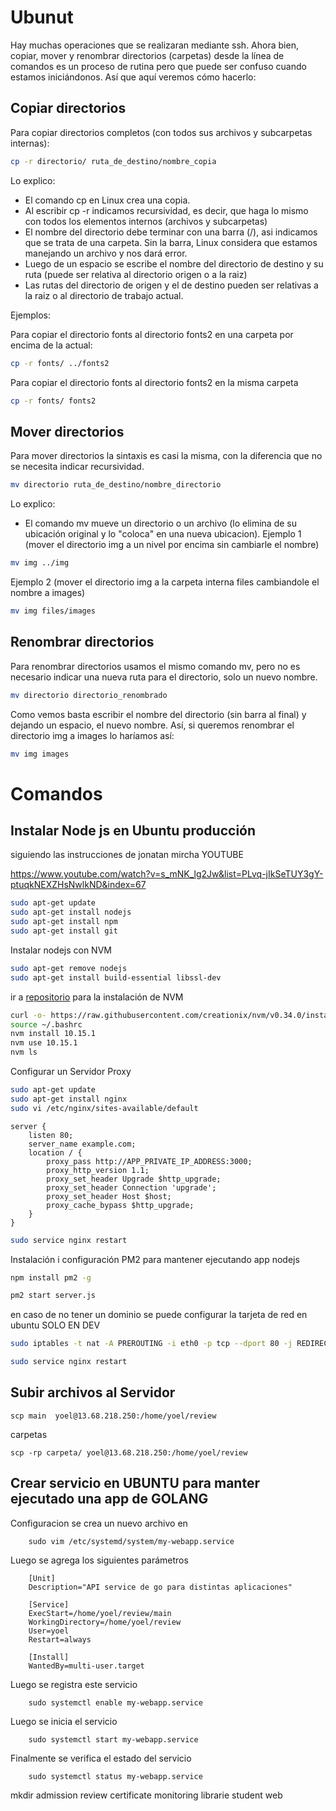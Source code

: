 # Ubunut
Hay muchas operaciones que se realizaran mediante ssh. Ahora bien, copiar, mover y renombrar directorios (carpetas) desde la línea de comandos es un proceso de rutina pero que puede ser confuso cuando estamos iniciándonos. Así que aquí veremos cómo hacerlo:

## Copiar directorios
Para copiar directorios completos (con todos sus archivos y subcarpetas internas):
```bash
cp -r directorio/ ruta_de_destino/nombre_copia
```

Lo explico:

* El comando cp en Linux crea una copia.
* Al escribir cp -r indicamos recursividad, es decir, que haga lo mismo con todos los elementos internos (archivos y subcarpetas)
* El nombre del directorio debe terminar con una barra (/), asi indicamos que se trata de una carpeta. Sin la barra, Linux considera que estamos manejando un archivo y nos dará error.
* Luego de un espacio se escribe el nombre del directorio de destino y su ruta (puede ser relativa al directorio origen o a la raiz)
* Las rutas del directorio de origen y el de destino pueden ser relativas a la raiz o al directorio de trabajo actual.

Ejemplos:

Para copiar el directorio fonts al directorio fonts2 en una carpeta por encima de la actual:
```bash
cp -r fonts/ ../fonts2
```

Para copiar el directorio fonts al directorio fonts2 en la misma carpeta
```bash
cp -r fonts/ fonts2
```

## Mover directorios
Para mover directorios la sintaxis es casi la misma, con la diferencia que no se necesita indicar recursividad.
```bash
mv directorio ruta_de_destino/nombre_directorio
```

Lo explico:

* El comando mv mueve un directorio o un archivo (lo elimina de su ubicación original y lo "coloca" en una nueva ubicacion).
Ejemplo 1 (mover el directorio img a un nivel por encima sin cambiarle el nombre)
```bash
mv img ../img
```

Ejemplo 2 (mover el directorio img a la carpeta interna files cambiandole el nombre a images)
```bash
mv img files/images
```

## Renombrar directorios
Para renombrar directorios usamos el mismo comando mv, pero no es necesario indicar una nueva ruta para el directorio, solo un nuevo nombre.
```bash
mv directorio directorio_renombrado
```

Como vemos basta escribir el nombre del directorio (sin barra al final) y dejando un espacio, el nuevo nombre. Así, si queremos renombrar el directorio img a images lo haríamos así:
```bash
mv img images
```

# Comandos
## Instalar Node js en Ubuntu producción

siguiendo las instrucciones de jonatan mircha YOUTUBE

https://www.youtube.com/watch?v=s_mNK_lg2Jw&list=PLvq-jIkSeTUY3gY-ptuqkNEXZHsNwlkND&index=67

```bash
sudo apt-get update
sudo apt-get install nodejs
sudo apt-get install npm
sudo apt-get install git
```

Instalar nodejs con NVM

```bash
sudo apt-get remove nodejs
sudo apt-get install build-essential libssl-dev
```

ir a [repositorio](https://github.com/creationix/nvm) para la instalación de NVM

```bash
curl -o- https://raw.githubusercontent.com/creationix/nvm/v0.34.0/install.sh | bash
source ~/.bashrc
nvm install 10.15.1
nvm use 10.15.1
nvm ls
```

Configurar un Servidor Proxy

```bash
sudo apt-get update
sudo apt-get install nginx
sudo vi /etc/nginx/sites-available/default
```

```nginx
server {
    listen 80;
    server_name example.com;
    location / {
        proxy_pass http://APP_PRIVATE_IP_ADDRESS:3000;
        proxy_http_version 1.1;
        proxy_set_header Upgrade $http_upgrade;
        proxy_set_header Connection 'upgrade';
        proxy_set_header Host $host;
        proxy_cache_bypass $http_upgrade;
    }
}
```

```bash
sudo service nginx restart
```

Instalación i configuración PM2 para mantener ejecutando app nodejs 

```bash
npm install pm2 -g
```

```bash
pm2 start server.js
```

en caso de no tener un dominio se puede configurar la tarjeta de red en ubuntu SOLO EN DEV

```bash
sudo iptables -t nat -A PREROUTING -i eth0 -p tcp --dport 80 -j REDIRECT --to-port 3102
```

```bash
sudo service nginx restart
```



## Subir archivos al Servidor

```shell
scp main  yoel@13.68.218.250:/home/yoel/review
```
carpetas
```shell
scp -rp carpeta/ yoel@13.68.218.250:/home/yoel/review
```

## Crear servicio en UBUNTU para manter ejecutado una app de GOLANG
Configuracion
se crea un nuevo archivo en

```shell
    sudo vim /etc/systemd/system/my-webapp.service
```

Luego se agrega los siguientes parámetros
```vi
    [Unit]
    Description="API service de go para distintas aplicaciones"

    [Service]
    ExecStart=/home/yoel/review/main
    WorkingDirectory=/home/yoel/review
    User=yoel
    Restart=always

    [Install]
    WantedBy=multi-user.target
```

Luego se registra este servicio

```shell
    sudo systemctl enable my-webapp.service
```

Luego se inicia el servicio
```shell
    sudo systemctl start my-webapp.service
```

Finalmente se verifica el estado del servicio
```shell
    sudo systemctl status my-webapp.service
```

mkdir admission review certificate monitoring librarie student web